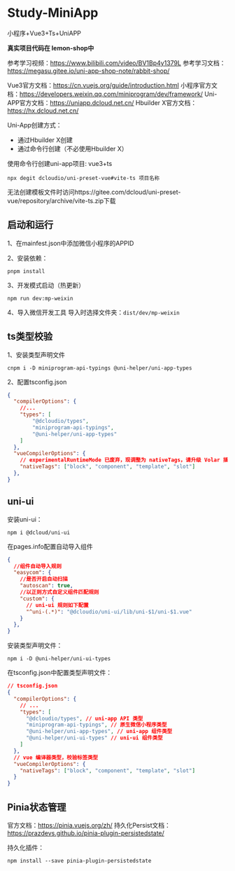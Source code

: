 # Study-MiniApp
小程序+Vue3+Ts+UniAPP

**真实项目代码在 lemon-shop中**

参考学习视频：https://www.bilibili.com/video/BV1Bp4y1379L
参考学习文档：https://megasu.gitee.io/uni-app-shop-note/rabbit-shop/

Vue3官方文档：https://cn.vuejs.org/guide/introduction.html
小程序官方文档：https://developers.weixin.qq.com/miniprogram/dev/framework/
Uni-APP官方文档：https://uniapp.dcloud.net.cn/
Hbuilder X官方文档：https://hx.dcloud.net.cn/

Uni-App创建方式：

- 通过Hbuilder X创建
- 通过命令行创建（不必使用Hbuilder X）

使用命令行创建uni-app项目: vue3+ts

```shell
npx degit dcloudio/uni-preset-vue#vite-ts 项目名称
```
无法创建模板文件时访问https://gitee.com/dcloud/uni-preset-vue/repository/archive/vite-ts.zip下载

## 启动和运行

1、在mainfest.json中添加微信小程序的APPID

2、安装依赖：
```shell
pnpm install 
```

3、开发模式启动（热更新）
```shell
npm run dev:mp-weixin
```

4、导入微信开发工具
导入时选择文件夹：`dist/dev/mp-weixin`

## ts类型校验

1、安装类型声明文件
```shell
cnpm i -D miniprogram-api-typings @uni-helper/uni-app-types
```

2、配置tsconfig.json
```json
{
  "compilerOptions": {
    //...
    "types": [
        "@dcloudio/types", 
        "miniprogram-api-typings", 
        "@uni-helper/uni-app-types"
    ]
  },
  "vueCompilerOptions": {
    // experimentalRuntimeMode 已废弃，现调整为 nativeTags，请升级 Volar 插件至最新版本
    "nativeTags": ["block", "component", "template", "slot"]
  },
}
```

## uni-ui

安装uni-ui：
```shell
npm i @dcloud/uni-ui
```

在pages.info配置自动导入组件
```json
{
  //组件自动导入规则
  "easycom": {
    //是否开启自动扫描
    "autoscan": true,
    //以正则方式自定义组件匹配规则
    "custom": {
      // uni-ui 规则如下配置
      "^uni-(.*)": "@dcloudio/uni-ui/lib/uni-$1/uni-$1.vue"
    }
  },
}
```

安装类型声明文件：
```shell
npm i -D @uni-helper/uni-ui-types
```

在tsconfig.json中配置类型声明文件：
```json
// tsconfig.json
{
  "compilerOptions": {
    // ...
    "types": [
      "@dcloudio/types", // uni-app API 类型
      "miniprogram-api-typings", // 原生微信小程序类型
      "@uni-helper/uni-app-types", // uni-app 组件类型
      "@uni-helper/uni-ui-types" // uni-ui 组件类型  
    ]
  },
  // vue 编译器类型，校验标签类型
  "vueCompilerOptions": {
    "nativeTags": ["block", "component", "template", "slot"]
  }
}
```


## Pinia状态管理

官方文档：https://pinia.vuejs.org/zh/
持久化Persist文档：https://prazdevs.github.io/pinia-plugin-persistedstate/

持久化插件：
```shell
npm install --save pinia-plugin-persistedstate
```